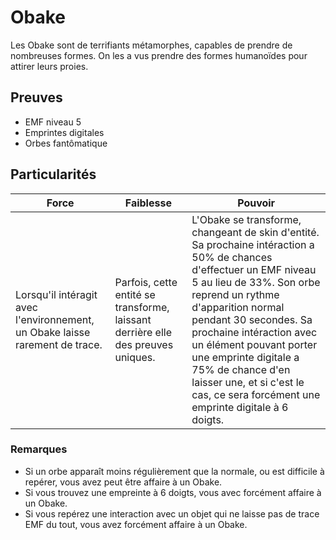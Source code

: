 # Obake

Les Obake sont de terrifiants métamorphes, capables de prendre de nombreuses formes. On les a vus prendre des formes humanoïdes pour attirer leurs proies.

## Preuves

- EMF niveau 5
- Emprintes digitales
- Orbes fantômatique

## Particularités

| Force | Faiblesse | Pouvoir |
| -------------- | --------------------- | --------------------- |
| Lorsqu'il intéragit avec l'environnement, un Obake laisse rarement de trace. | Parfois, cette entité se transforme, laissant derrière elle des preuves uniques. | L'Obake se transforme, changeant de skin d'entité. Sa prochaine intéraction a 50% de chances d'effectuer un EMF niveau 5 au lieu de 33%. Son orbe reprend un rythme d'apparition normal pendant 30 secondes. Sa prochaine intéraction avec un élément pouvant porter une emprinte digitale a 75% de chance d'en laisser une, et si c'est le cas, ce sera forcément une emprinte digitale à 6 doigts. |

### Remarques

- Si un orbe apparaît moins régulièrement que la normale, ou est difficile à repérer, vous avez peut être affaire à un Obake.
- Si vous trouvez une empreinte à 6 doigts, vous avec forcément affaire à un Obake.
- Si vous repérez une interaction avec un objet qui ne laisse pas de trace EMF du tout, vous avez forcément affaire à un Obake.